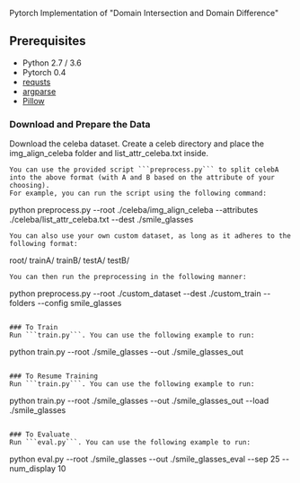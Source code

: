 Pytorch Implementation of "Domain Intersection and Domain Difference"

## Prerequisites
- Python 2.7 / 3.6
- Pytorch 0.4
- [requsts](http://docs.python-requests.org/en/master/)
- [argparse](https://docs.python.org/2/howto/argparse.html)
- [Pillow](https://pillow.readthedocs.io/en/5.3.x/)

### Download and Prepare the Data
Download the celeba dataset. Create a celeb directory and place the img_align_celeba folder and list_attr_celeba.txt inside. 
```
You can use the provided script ```preprocess.py``` to split celebA into the above format (with A and B based on the attribute of your choosing).
For example, you can run the script using the following command:
```
python preprocess.py --root ./celeba/img_align_celeba --attributes ./celeba/list_attr_celeba.txt --dest ./smile_glasses
```
You can also use your own custom dataset, as long as it adheres to the following format:
```
root/
     trainA/
     trainB/
     testA/
     testB/
```
You can then run the preprocessing in the following manner:
```
python preprocess.py --root ./custom_dataset --dest ./custom_train --folders --config smile_glasses
```

### To Train
Run ```train.py```. You can use the following example to run:
```
python train.py --root ./smile_glasses --out ./smile_glasses_out
```

### To Resume Training
Run ```train.py```. You can use the following example to run:
```
python train.py --root ./smile_glasses --out ./smile_glasses_out --load ./smile_glasses 
```

### To Evaluate
Run ```eval.py```. You can use the following example to run:
```
python eval.py --root ./smile_glasses --out ./smile_glasses_eval --sep 25 --num_display 10
```
